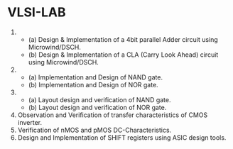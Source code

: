# VLSI-LAB
 1. - (a) Design & Implementation of a 4bit parallel Adder circuit using Microwind/DSCH.
    - (b) Design & Implementation of a CLA (Carry Look Ahead) circuit using Microwind/DSCH.
 2. - (a) Implementation and Design of NAND gate.
    - (b) Implementation and Design of NOR gate.
 3. - (a) Layout design and verification of NAND gate.
    - (b) Layout design and verification of NOR gate.
 4. Observation and Verification of transfer characteristics of CMOS inverter.
 5. Verification of nMOS and pMOS DC-Characteristics.
 6. Design and Implementation of SHIFT registers using ASIC design tools.
